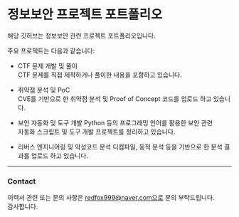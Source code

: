 # 정보보안 프로젝트 포트폴리오

해당 깃허브는 정보보안 관련 프로젝트 포트폴리오입니다.

주요 프로젝트는 다음과 같습니다:

- CTF 문제 개발 및 풀이  
  CTF 문제를 직접 제작하거나 풀이한 내용을 포함하고 있습니다.

- 취약점 분석 및 PoC  
  CVE를 기반으로 한 취약점 분석 및 Proof of Concept 코드를 업로드 하고 있습니다.

- 보안 자동화 및 도구 개발
  Python 등의 프로그래밍 언어를 활용한 보안 관련<br>자동화 스크립트 및 도구 개발 프로젝트를 정리하고 있습니다.

- 리버스 엔지니어링 및 악성코드 분석
  디컴파일, 동적 분석 등을 기반으로 한 분석 결과를 업로드 하고 있습니다.

---

### Contact

이력서 관련 또는 문의 사항은 redfox999@naver.com으로 문의 부탁드립니다.<br>감사합니다.
